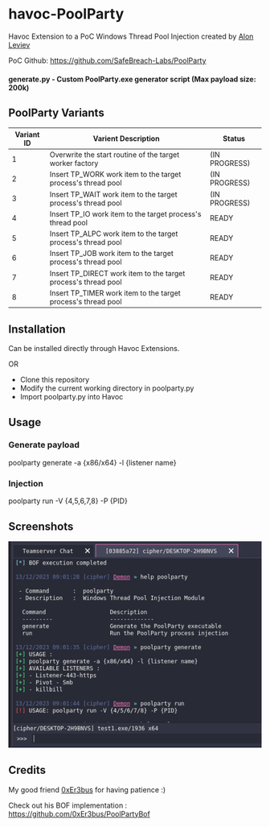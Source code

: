 # havoc-PoolParty

Havoc Extension to a PoC Windows Thread Pool Injection created by [Alon Leviev](https://twitter.com/_0xDeku)

PoC Github: https://github.com/SafeBreach-Labs/PoolParty


#### generate.py - Custom PoolParty.exe generator script (Max payload size: 200k)


## PoolParty Variants

| Variant ID  | Varient Description | Status |
| ------------- | ----------------- | ---------- |
| 1  | Overwrite the start routine of the target worker factory       | (IN PROGRESS)|
| 2  | Insert TP_WORK work item to the target process's thread pool   | (IN PROGRESS)|
| 3  | Insert TP_WAIT work item to the target process's thread pool   | (IN PROGRESS)|
| 4  | Insert TP_IO work item to the target process's thread pool     | READY |
| 5  | Insert TP_ALPC work item to the target process's thread pool   | READY |
| 6  | Insert TP_JOB work item to the target process's thread pool    | READY |
| 7  | Insert TP_DIRECT work item to the target process's thread pool | READY |
| 8  | Insert TP_TIMER work item to the target process's thread pool  | READY |


## Installation

Can be installed directly through Havoc Extensions.

OR

- Clone this repository
- Modify the current working directory in poolparty.py
- Import poolparty.py into Havoc


## Usage

### Generate payload

poolparty generate -a {x86/x64} -l {listener name}

### Injection 

poolparty run -V {4,5,6,7,8} -P {PID}

## Screenshots

![Havoc](https://raw.githubusercontent.com/Cipher7/havoc-PoolParty/main/havoc-poolparty.png)

## Credits

My good friend [0xEr3bus](https://twitter.com/0xEr3bus) for having patience :)

Check out his BOF implementation : https://github.com/0xEr3bus/PoolPartyBof
